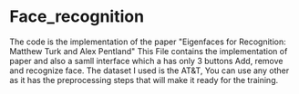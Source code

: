 # Face_recognition
The code is the implementation of the paper "Eigenfaces for Recognition: Matthew Turk and Alex Pentland"
This File contains the implementation of paper and also a samll interface which a has only 3 buttons Add, remove and recognize face.
The dataset I used is the AT&T, You can use any other as it has the preprocessing steps that will make it ready for the training.
